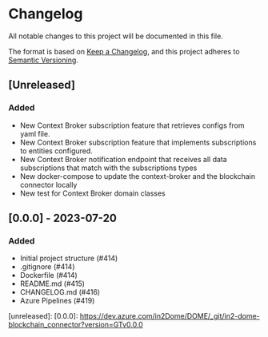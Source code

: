 # Changelog
All notable changes to this project will be documented in this file.

The format is based on [Keep a Changelog](https://keepachangelog.com/en/1.0.0/),
and this project adheres to [Semantic Versioning](https://semver.org/spec/v2.0.0.html).

## [Unreleased]

### Added
- New Context Broker subscription feature that retrieves configs from yaml file.
- New Context Broker subscription feature that implements subscriptions to entities configured.
- New Context Broker notification endpoint that receives all data subscriptions that match with the subscriptions types
- New docker-compose to update the context-broker and the blockchain connector locally
- New test for Context Broker domain classes

## [0.0.0] - 2023-07-20
### Added
- Initial project structure (#414)
- .gitignore (#414)
- Dockerfile (#414)
- README.md (#415)
- CHANGELOG.md (#416)
- Azure Pipelines (#419)

[unreleased]:
[0.0.0]: https://dev.azure.com/in2Dome/DOME/_git/in2-dome-blockchain_connector?version=GTv0.0.0
